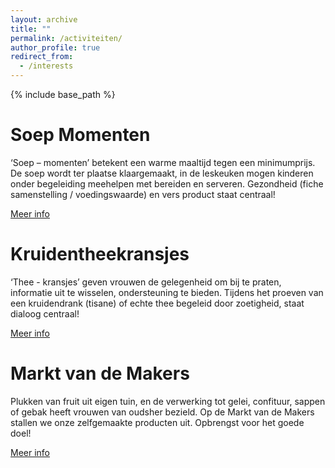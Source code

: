 ```yaml
---
layout: archive
title: ""
permalink: /activiteiten/
author_profile: true
redirect_from:
  - /interests
---
```


{% include base_path %}
  
Soep Momenten
======

‘Soep – momenten’ betekent een warme maaltijd tegen een minimumprijs. De soep wordt ter plaatse klaargemaakt, in de leskeuken mogen kinderen onder begeleiding meehelpen met bereiden en serveren. Gezondheid (fiche samenstelling / voedingswaarde) en vers product staat centraal!

[Meer info](https://cooking-classes.github.io/files/Soep.pdf)

Kruidentheekransjes
======

‘Thee - kransjes’ geven vrouwen de gelegenheid om bij te praten, informatie uit te wisselen, ondersteuning te bieden. Tijdens het proeven van een kruidendrank (tisane) of echte thee begeleid door zoetigheid, staat dialoog centraal!

[Meer info](https://cooking-classes.github.io/files/Thee.pdf)

Markt van de Makers
======

Plukken van fruit uit eigen tuin, en de verwerking tot gelei, confituur, sappen of gebak heeft vrouwen van oudsher bezield. Op de Markt van de Makers stallen we onze zelfgemaakte producten uit. Opbrengst voor het goede doel!

[Meer info](https://cooking-classes.github.io/files/Markt.pdf)
